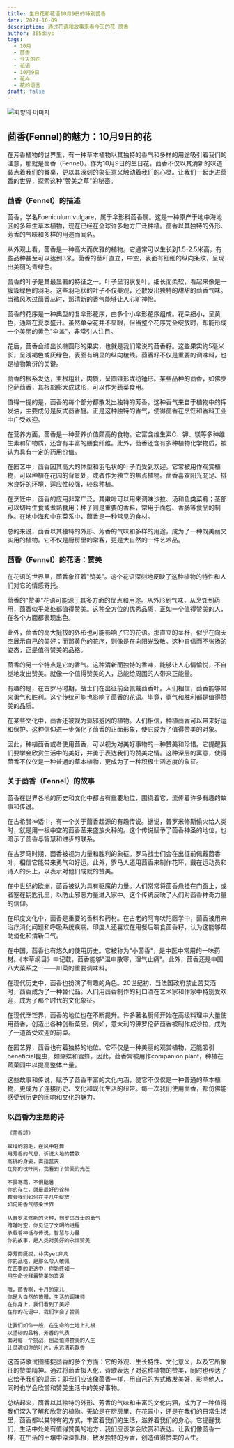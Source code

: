 ```yaml
---
title: 生日花和花语10月9日的特别茴香
date: 2024-10-09
description: 通过花语和故事来看今天的花 茴香
author: 365days
tags:
  - 10月
  - 茴香
  - 今天的花
  - 花语
  - 10月9日
  - 花卉
  - 花的语言
draft: false
---
```


![회향의 이미지](https://cdn.pixabay.com/photo/2018/07/26/18/15/fennel-3564229_1280.jpg#center)


## 茴香(Fennel)的魅力：10月9日的花

在芳香植物的世界里，有一种草本植物以其独特的香气和多样的用途吸引着我们的注意，那就是茴香（Fennel）。作为10月9日的生日花，茴香不仅以其清新的味道装点着我们的餐桌，更以其深刻的象征意义触动着我们的心灵。让我们一起走进茴香的世界，探索这种"赞美之草"的秘密。

### 茴香（Fennel）的描述

茴香，学名Foeniculum vulgare，属于伞形科茴香属。这是一种原产于地中海地区的多年生草本植物，现在已经在全球许多地方广泛种植。茴香以其独特的外形、芳香的气味和多样的用途而闻名。

从外观上看，茴香是一种高大而优雅的植物。它通常可以生长到1.5-2.5米高，有些品种甚至可以达到3米。茴香的茎秆直立，中空，表面有细细的纵向条纹，呈现出美丽的青绿色。

茴香的叶子是其最显著的特征之一。叶子呈羽状复叶，细长而柔软，看起来像是一簇簇绿色的羽毛。这些羽毛状的叶子不仅美观，还散发出独特的甜甜的茴香气味。当微风吹过茴香丛时，那清新的香气能够让人心旷神怡。

茴香的花序是一种典型的复伞形花序，由多个小伞形花序组成。花朵细小，呈黄色，通常在夏季盛开。虽然单朵花并不显眼，但当整个花序完全绽放时，却能形成一个美丽的黄色"伞盖"，非常引人注目。

花后，茴香会结出长椭圆形的果实，也就是我们常说的茴香籽。这些果实约5毫米长，呈浅褐色或灰绿色，表面有明显的纵向棱线。茴香籽不仅是重要的调味料，也是植物繁衍的关键。

茴香的根系发达，主根粗壮，肉质，呈圆锥形或纺锤形。某些品种的茴香，如佛罗伦萨茴香，其根部膨大成球形，可以作为蔬菜食用。

值得一提的是，茴香的每个部分都散发出独特的芳香。这种香气来自于植物中的挥发油，主要成分是反式茴香醚。正是这种独特的香气，使得茴香在烹饪和香料工业中广受欢迎。

在营养方面，茴香是一种营养价值颇高的食物。它富含维生素C、钾、镁等多种维生素和矿物质，还含有丰富的膳食纤维。此外，茴香还含有多种植物化学物质，被认为具有一定的药用价值。

在园艺中，茴香因其高大的体型和羽毛状的叶子而受到欢迎。它常被用作观赏植物，可以种植在花园的背景处，或者作为独立的焦点植物。茴香喜欢阳光充足、排水良好的环境，适应性较强，较易种植。

在烹饪中，茴香的应用非常广泛。其嫩叶可以用来调味沙拉、汤和鱼类菜肴；茎部可以切片生食或煮熟食用；种子则是重要的香料，常用于面包、香肠等食品的制作。在地中海和中东菜系中，茴香是一种常见的食材。

总的来说，茴香以其独特的外形、芳香的气味和多样的用途，成为了一种既美丽又实用的植物。它不仅是厨房里的常客，更是大自然的一件艺术品。

### 茴香（Fennel）的花语：赞美

在花语的世界里，茴香象征着"赞美"。这个花语深刻地反映了这种植物的特性和人们对它的情感寄托。

茴香的"赞美"花语可能源于其多方面的优点和用途。从外形到气味，从烹饪到药用，茴香似乎处处都值得赞美。这种全方位的优秀品质，正如一个值得赞美的人，在各个方面都表现出色。

此外，茴香的高大挺拔的外形也可能影响了它的花语。那直立的茎秆，似乎在向天空展示自己的美好；而那黄色的花序，则像是在向阳光致敬。这种自信而不张扬的姿态，正是值得赞美的品格。

茴香的另一个特点是它的香气。这种清新而独特的香味，能够让人心情愉悦，不自觉地发出赞美。就像一个值得赞美的人，总能给周围的人带来正能量。

有趣的是，在古罗马时期，战士们在出征前会佩戴茴香叶。人们相信，茴香能够带来勇气和胜利。这个传统可能也影响了茴香的花语。毕竟，勇气和胜利都是值得赞美的品质。

在某些文化中，茴香还被视为驱邪避凶的植物。人们相信，种植茴香可以带来好运和保护。这种信仰进一步强化了茴香的正面形象，使它成为了值得赞美的对象。

因此，种植茴香或者使用茴香，可以视为对美好事物的一种赞美和珍惜。它提醒我们要学会欣赏生活中的美好，并勇于表达我们的赞美之情。这种深层的寓意，使得茴香不仅仅是一种普通的草本植物，更成为了一种积极生活态度的象征。

### 关于茴香（Fennel）的故事

茴香在世界各地的历史和文化中都占有重要地位，围绕着它，流传着许多有趣的故事和传说。

在古希腊神话中，有一个关于茴香起源的有趣传说。据说，普罗米修斯偷火给人类时，就是用一根中空的茴香茎来盛放火种的。这个传说赋予了茴香神圣的地位，也暗示了茴香与智慧和进步的联系。

在古罗马时期，茴香被视为力量和胜利的象征。罗马战士们会在出征前佩戴茴香叶，相信它能带来勇气和好运。此外，罗马人还用茴香来制作花环，戴在运动员和诗人的头上，以表示对他们成就的赞美。

在中世纪的欧洲，茴香被认为具有驱魔的力量。人们常常将茴香悬挂在门窗上，或者塞在钥匙孔里，以防止邪恶力量进入家中。这个传统反映了人们对茴香神奇力量的信仰。

在印度文化中，茴香是重要的香料和药材。在古老的阿育吠陀医学中，茴香被用来治疗消化问题和呼吸系统疾病。印度人还喜欢在用餐后嚼食茴香籽，认为这能够帮助消化和清新口气。

在中国，茴香也有悠久的使用历史。它被称为"小茴香"，是中医中常用的一味药材。《本草纲目》中记载，茴香能够"温中散寒，理气止痛"。此外，茴香还是中国八大菜系之一——川菜的重要调味料。

在现代历史中，茴香也扮演了有趣的角色。20世纪初，当法国政府禁止苦艾酒时，茴香成为了一种替代品。人们用茴香制作的利口酒在艺术家和作家中特别受欢迎，成为了那个时代的文化象征。

在现代烹饪界，茴香的地位也在不断提升。许多著名厨师开始在高级料理中大量使用茴香，创造出各种创新菜品。例如，意大利的佛罗伦萨茴香被制作成沙拉，成为了一道备受欢迎的前菜。

在园艺界，茴香也有着独特的地位。它不仅是一种美丽的观赏植物，还能吸引beneficial昆虫，如蝴蝶和蜜蜂。因此，茴香常被用作companion plant，种植在蔬菜园中以提高整体产量。

这些故事和传说，赋予了茴香丰富的文化内涵，使它不仅仅是一种普通的草本植物，更成为了连接历史、文化和现代生活的纽带。每一次我们使用茴香，都仿佛能感受到历史的回响和文化的魅力。

### 以茴香为主题的诗


```
《茴香颂》

翠绿的羽毛，在风中轻舞
用芳香的气息，诉说大地的赞歌
高挑的身姿，直指蓝天
在你的枝叶间，我看到了赞美的光芒

不畏寒霜，不惧酷暑
你的存在，就是最好的诠释
教会我们如何在平凡中绽放
如何用香气感染世界

从普罗米修斯的火种，到罗马战士的勇气
跨越时空，你见证了文明的进程
承载着神话与传说，智慧与力量
你的故事，是人类对美好的永恒赞美

芬芳而挺拔，朴实yet非凡
你的品格，是那么令人敬佩
在四季的更迭中，你始终如一
用生命诠释着赞美的真谛

哦，茴香啊，十月的宠儿
你是大自然的馈赠，生活的调味师
在你身上，我们看到了美好
在你的花语中，我们学会了赞美

让我们如你一般，在生命的土地上扎根
以坚韧的品格，芳香的气质
面对每一个挑战，创造值得赞美的人生
让灵魂如你的叶片，永远清新飘香
```

这首诗歌试图捕捉茴香的多个方面：它的外观、生长特性、文化意义，以及它所象征的赞美精神。通过将茴香拟人化，诗歌表达了对这种植物的赞美，同时也传达了它给予我们的启示：即我们应该像茴香一样，用自己的方式散发美好，影响他人，同时也学会欣赏和赞美生活中的美好事物。

总结起来，茴香以其独特的外形、芳香的气味和丰富的文化内涵，成为了一种值得我们深入了解和欣赏的植物。无论是在厨房里、在花园中，还是在我们的日常生活里，茴香都以其特有的方式，丰富着我们的生活，滋养着我们的身心。它提醒我们，生活中处处有值得赞美的地方，我们应该学会欣赏和表达。让我们像茴香一样，在生活的土壤中深深扎根，散发独特的芳香，创造值得赞美的人生。

